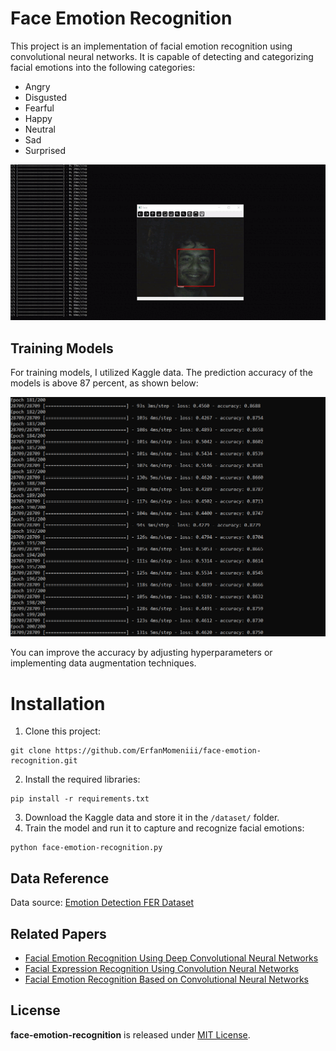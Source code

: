 # Face Emotion Recognition

This project is an implementation of facial emotion recognition using convolutional neural networks. It is capable of
detecting and categorizing facial emotions into the following categories:

* Angry
* Disgusted
* Fearful
* Happy
* Neutral
* Sad
* Surprised

![](./docs/face.gif)

## Training Models

For training models, I utilized Kaggle data. The prediction accuracy of the models is above 87 percent, as shown
below:
<p align="left">
<img src="./docs/train.png">
</p>

You can improve the accuracy by adjusting hyperparameters or implementing data augmentation techniques.

# Installation

1. Clone this project:

```
git clone https://github.com/ErfanMomeniii/face-emotion-recognition.git
```

2. Install the required libraries:

```
pip install -r requirements.txt
```

3. Download the Kaggle data and store it in the `/dataset/` folder.
4. Train the model and run it to capture and recognize facial emotions:

```
python face-emotion-recognition.py
```

## Data Reference

Data source: [Emotion Detection FER Dataset](https://www.kaggle.com/datasets/ananthu017/emotion-detection-fer)

## Related Papers

- [Facial Emotion Recognition Using Deep Convolutional Neural Networks](https://www.sciencedirect.com/science/article/abs/pii/S2214785321051567)
- [Facial Expression Recognition Using Convolution Neural Networks](https://ieeexplore.ieee.org/document/9302866)
- [Facial Emotion Recognition Based on Convolutional Neural Networks](https://ieeexplore.ieee.org/document/9641578)

## License
<b>face-emotion-recognition</b> is released under [MIT License](Licence).